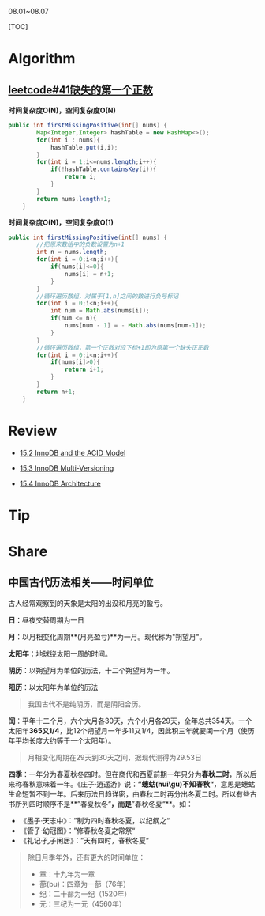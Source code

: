 08.01~08.07

[TOC]

# Algorithm

## [leetcode#41缺失的第一个正数](https://leetcode.cn/problems/first-missing-positive/submissions/)

**时间复杂度O(N)，空间复杂度O(N)**

```java
public int firstMissingPositive(int[] nums) {
        Map<Integer,Integer> hashTable = new HashMap<>();
        for(int i : nums){
            hashTable.put(i,i);
        }
        for(int i = 1;i<=nums.length;i++){
            if(!hashTable.containsKey(i)){
                return i;
            }
        }
        return nums.length+1;
    }
```

**时间复杂度O(N)，空间复杂度O(1)**

```java
public int firstMissingPositive(int[] nums) {
        //把原来数组中的负数设置为n+1
        int n = nums.length;
        for(int i = 0;i<n;i++){
            if(nums[i]<=0){
                nums[i] = n+1;
            }
        }
        //循环遍历数组，对属于[1,n]之间的数进行负号标记
        for(int i = 0;i<n;i++){
            int num = Math.abs(nums[i]);
            if(num <= n){
                nums[num - 1] = - Math.abs(nums[num-1]);
            }
        }
        //循环遍历数组，第一个正数对应下标+1即为原第一个缺失正正数
        for(int i = 0;i<n;i++){
            if(nums[i]>0){
                return i+1;
            }
        }
        return n+1;
    }
```



# Review

- [15.2 InnoDB and the ACID Model](https://dev.mysql.com/doc/refman/8.0/en/mysql-acid.html)

- [15.3 InnoDB Multi-Versioning](https://dev.mysql.com/doc/refman/8.0/en/innodb-multi-versioning.html)

- [15.4 InnoDB Architecture](https://dev.mysql.com/doc/refman/8.0/en/innodb-architecture.html)


# Tip


# Share

## **中国古代历法相关**——时间单位

古人经常观察到的天象是太阳的出没和月亮的盈亏。

**日**：昼夜交替周期为一日

**月**：以月相变化周期**(月亮盈亏)**为一月。现代称为"朔望月"。

**太阳年**：地球绕太阳一周的时间。

**阴历**：以朔望月为单位的历法，十二个朔望月为一年。

**阳历**：以太阳年为单位的历法

> 我国古代不是纯阴历，而是阴阳合历。

**闰**：平年十二个月，六个大月各30天，六个小月各29天，全年总共354天。一个太阳年**365又1/4**，比12个朔望月一年多11又1/4，因此积三年就要闰一个月（使历年平均长度大约等于一个太阳年）。

> 月相变化周期在29天到30天之间，据现代测得为29.53日

**四季**：一年分为春夏秋冬四时。但在商代和西夏前期一年只分为**春秋二时**，所以后来称春秋意味着一年。《庄子·逍遥游》说：**”蟪蛄(hui\gu)不知春秋“**，意思是蟪蛄生命短暂不到一年。后来历法日趋详密，由春秋二时再分出冬夏二时。所以有些古书所列四时顺序不是**”春夏秋冬“**，而是**”春秋冬夏“**。如：

- 《墨子·天志中》：”制为四时春秋冬夏，以纪纲之“
- 《管子·幼冠图》：”修春秋冬夏之常祭“
- 《礼记·孔子闲居》：”天有四时，春秋冬夏“

> 除日月季年外，还有更大的时间单位：
>
> - 章：十九年为一章
> - 蔀(bu)：四章为一蔀（76年）
> - 纪：二十蔀为一纪（1520年）
> - 元：三纪为一元（4560年）

